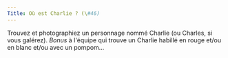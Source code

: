 ```yaml
---
Title: Où est Charlie ? (\#46)
---
```


Trouvez et photographiez un personnage nommé Charlie (ou Charles, si vous galérez).
*Bonus* à l'équipe qui trouve un Charlie habillé en rouge et/ou en blanc et/ou avec un pompom…
